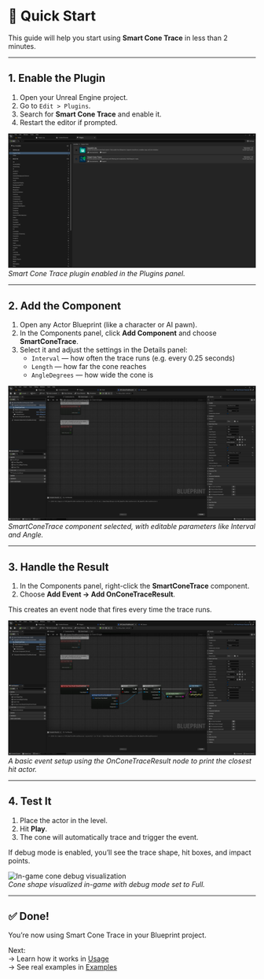 # 🚀 Quick Start

This guide will help you start using **Smart Cone Trace** in less than 2 minutes.

---

## 1. Enable the Plugin

1. Open your Unreal Engine project.
2. Go to `Edit > Plugins`.
3. Search for **Smart Cone Trace** and enable it.
4. Restart the editor if prompted.

![Plugin browser with Smart Cone Trace enabled](images/quick-start_SCREENSHOT_1.png)  
*Smart Cone Trace plugin enabled in the Plugins panel.*

---

## 2. Add the Component

1. Open any Actor Blueprint (like a character or AI pawn).
2. In the Components panel, click **Add Component** and choose **SmartConeTrace**.
3. Select it and adjust the settings in the Details panel:
   - `Interval` — how often the trace runs (e.g. every 0.25 seconds)
   - `Length` — how far the cone reaches
   - `AngleDegrees` — how wide the cone is

![Component added to Blueprint and settings panel](images/quick-start_SCREENSHOT_2.png)  
*SmartConeTrace component selected, with editable parameters like Interval and Angle.*

---

## 3. Handle the Result

1. In the Components panel, right-click the **SmartConeTrace** component.
2. Choose **Add Event → Add OnConeTraceResult**.

This creates an event node that fires every time the trace runs.

![Event node and handling logic in Blueprint](images/quick-start_SCREENSHOT_3.png)  
*A basic event setup using the OnConeTraceResult node to print the closest hit actor.*

---

## 4. Test It

1. Place the actor in the level.
2. Hit **Play**.
3. The cone will automatically trace and trigger the event.

If debug mode is enabled, you’ll see the trace shape, hit boxes, and impact points.

![In-game cone debug visualization](images/quick-start_SCREENSHOT_4.png)  
*Cone shape visualized in-game with debug mode set to Full.*

---

## ✅ Done!

You’re now using Smart Cone Trace in your Blueprint project.

Next:  
→ Learn how it works in [Usage](usage.md)  
→ See real examples in [Examples](examples.md)